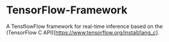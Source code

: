 # TensorFlow-Framework

A TensflowFlow framework for real-time inference based on the (TensorFlow C API)[https://www.tensorflow.org/install/lang_c].
